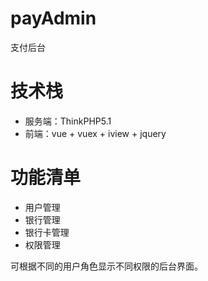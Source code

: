 # payAdmin
支付后台

# 技术栈

- 服务端：ThinkPHP5.1
- 前端：vue + vuex + iview + jquery

# 功能清单

- 用户管理
- 银行管理
- 银行卡管理
- 权限管理

可根据不同的用户角色显示不同权限的后台界面。
